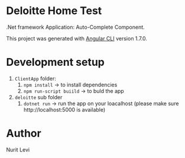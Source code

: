 # Deloitte Home Test

.Net framework Application: Auto-Complete Component.

This project was generated with [Angular CLI](https://github.com/angular/angular-cli) version 1.7.0.


# Development setup

1. `ClientApp` folder:
    1. `npm install` -> to install dependencies
    1.  `npm run-script buiild` -> to buld the app
1. `deloitte` sub folder
    1. `dotnet run` -> run the app on your loacalhost (please make sure http://localhost:5000 is available)




 # Author
 Nurit Levi 

